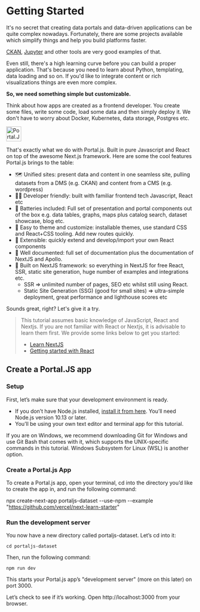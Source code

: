 # Getting Started

It's no secret that creating data portals and data-driven applications can be quite complex nowadays. Fortunately, there are some projects available which simplify things and help you build platforms faster.

[CKAN](https://ckan.org/), [Jupyter](https://jupyter.org/) and other tools are very good examples of that.

Even still, there's a high learning curve before you can build a proper application. That's because you need to learn about Python, templating, data loading and so on. If you'd like to integrate content or rich visualizations things are even more complex.

**So, we need something simple but customizable.**

Think about how apps are created as a frontend developer. You create some files, write some code, load some data and then simply deploy it. We don't have to worry about Docker, Kubernetes, data storage, Postgres etc.

<img src="/logo.svg" alt="Portal.JS logo" style="height: 40px" />

That's exactly what we do with Portal.js. Built in pure Javascript and React on top of the awesome Next.js framework. Here are some the cool features Portal.js brings to the table:

- 🗺️ Unified sites: present data and content in one seamless site, pulling datasets from a DMS (e.g. CKAN) and content from a CMS (e.g. wordpress)
- 👩‍💻 Developer friendly: built with familiar frontend tech Javascript, React etc
- 🔋 Batteries included: Full set of presentation and portal components out of the box e.g. data tables, graphs, maps plus catalog search, dataset showcase, blog etc.
- 🎨 Easy to theme and customize: installable themes, use standard CSS and React+CSS tooling. Add new routes quickly.
- 🧱 Extensible: quickly extend and develop/import your own React components
- 📝 Well documented: full set of documentation plus the documentation of NextJS and Apollo.
- 🚀 Built on NextJS framework: so everything in NextJS for free React, SSR, static site generation, huge number of examples and integrations etc.
  - SSR => unlimited number of pages, SEO etc whilst still using React.
  - Static Site Generation (SSG) (good for small sites) => ultra-simple deployment, great performance and lighthouse scores etc

Sounds great, right? Let's give it a try.

> This tutorial assumes basic knowledge of JavaScript, React and Nextjs. If you are not familiar with React or Nextjs, it is advisable to learn them first. We provide some links below to get you started:
>
> * [Learn NextJS](https://nextjs.org/docs/getting-started)
> * [Getting started with React](https://reactjs.org/docs/getting-started.html#learn-react)

## Create a Portal.JS app

### Setup

First, let’s make sure that your development environment is ready.

* If you don’t have Node.js installed, [install it from here](https://nodejs.org/en/). You’ll need Node.js version 10.13 or later.
* You’ll be using your own text editor and terminal app for this tutorial.

If you are on Windows, we recommend downloading Git for Windows and use Git Bash that comes with it, which supports the UNIX-specific commands in this tutorial. Windows Subsystem for Linux (WSL) is another option.

### Create a Portal.js App

To create a Portal.js app, open your terminal, cd into the directory you’d like to create the app in, and run the following command:

npx create-next-app portaljs-dataset --use-npm --example "https://github.com/vercel/next-learn-starter"

### Run the development server

You now have a new directory called portaljs-dataset. Let’s cd into it:

```
cd portaljs-dataset
```

Then, run the following command:

```
npm run dev
```

This starts your Portal.js app’s "development server" (more on this later) on port 3000.

Let’s check to see if it’s working. Open http://localhost:3000 from your browser.
